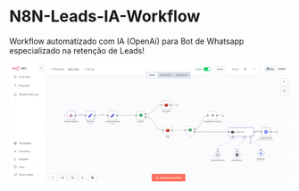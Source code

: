 # N8N-Leads-IA-Workflow

Workflow automatizado com IA (OpenAi) para Bot de Whatsapp especializado na retenção de Leads!

![N8N Preview](https://raw.githubusercontent.com/GuGuerke/N8N-Leads-IA-Workflow/main/N8N%20Leads%20IA%20Worflow.png)
